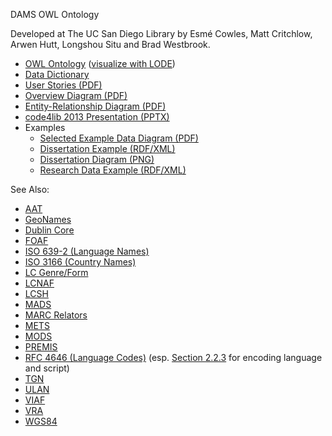 DAMS OWL Ontology

Developed at The UC San Diego Library by Esmé Cowles, Matt Critchlow, Arwen
Hutt, Longshou Situ and Brad Westbrook.

* [OWL Ontology](https://github.com/ucsdlib/dams/blob/master/ontology/dams.owl) ([visualize with LODE](http://www.essepuntato.it/lode/https://raw2.github.com/ucsdlib/dams/master/ontology/dams.owl))
* [Data Dictionary](http://htmlpreview.github.io/?https://github.com/ucsdlib/dams/master/ontology/docs/data-dictionary.html)
* [User Stories (PDF)](https://github.com/ucsdlib/dams/blob/master/ontology/docs/user-stories.pdf)
* [Overview Diagram (PDF)](https://github.com/ucsdlib/dams/blob/master/ontology/docs/overview-diagram.pdf)
* [Entity-Relationship Diagram (PDF)](https://github.com/ucsdlib/dams/blob/master/ontology/docs/entity-relationship-diagram.pdf)
* [code4lib 2013 Presentation (PPTX)](http://www.slideshare.net/mattcritchlow/c4-l-alltehmetadatas2013final)
* Examples
    * [Selected Example Data Diagram (PDF)](https://github.com/ucsdlib/dams/blob/master/ontology/examples/example-diagram.pdf)
	* [Dissertation Example (RDF/XML)](https://github.com/ucsdlib/dams/blob/master/ontology/examples/dissertation.rdf.xml)
	* [Dissertation Diagram (PNG)](https://github.com/ucsdlib/dams/blob/master/ontology/examples/dissertation.png)
	* [Research Data Example (RDF/XML)](https://github.com/ucsdlib/dams/blob/master/ontology/examples/santafe.rdf.xml)


See Also:

* [AAT](http://www.getty.edu/research/tools/vocabularies/aat/about.html)
* [GeoNames](http://www.geonames.org/ontology/documentation.html)
* [Dublin Core](http://dublincore.org/schemas/rdfs/)
* [FOAF](http://xmlns.com/foaf/spec/)
* [ISO 639-2 (Language Names)](http://id.loc.gov/vocabulary/iso639-2.html)
* [ISO 3166 (Country Names)](http://www.iso.org/iso/home/standards/country_codes/country_names_and_code_elements.htm)
* [LC Genre/Form](http://id.loc.gov/authorities/genreForms.html)
* [LCNAF](http://id.loc.gov/authorities/names.html)
* [LCSH](http://id.loc.gov/authorities/subjects.html)
* [MADS](http://www.loc.gov/standards/mads/rdf/)
* [MARC Relators](http://id.loc.gov/vocabulary/relators.html)
* [METS](http://www.loc.gov/standards/mets/)
* [MODS](http://www.loc.gov/standards/mods/)
* [PREMIS](http://www.loc.gov/standards/premis/)
* [RFC 4646 (Language Codes)](http://tools.ietf.org/html/rfc4646) (esp. [Section 2.2.3](http://tools.ietf.org/html/rfc4646#section-2.2.3) for encoding language and script)
* [TGN](http://www.getty.edu/research/tools/vocabularies/tgn/about.html)
* [ULAN](http://www.getty.edu/research/tools/vocabularies/ulan/about.html)
* [VIAF](http://viaf.org/ontology/1.1/)
* [VRA](http://www.vraweb.org/projects/vracore4/)
* [WGS84](http://www.w3.org/2003/01/geo/wgs84_pos)
